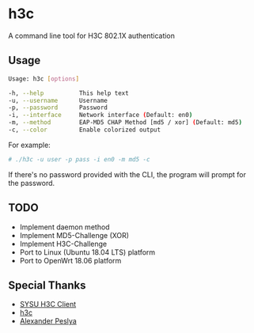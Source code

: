# h3c

A command line tool for H3C 802.1X authentication

## Usage

```sh
Usage: h3c [options]

-h, --help          This help text
-u, --username      Username
-p, --password      Password
-i, --interface     Network interface (Default: en0)
-m, --method        EAP-MD5 CHAP Method [md5 / xor] (Default: md5)
-c, --color         Enable colorized output
```

For example:

```sh
# ./h3c -u user -p pass -i en0 -m md5 -c
```

If there's no password provided with the CLI, the program will prompt for the password.

## TODO

- Implement daemon method
- Implement MD5-Challenge (XOR)
- Implement H3C-Challenge
- Port to Linux (Ubuntu 18.04 LTS) platform
- Port to OpenWrt 18.06 platform

## Special Thanks

- [SYSU H3C Client](https://github.com/zonyitoo/sysuh3c)
- [h3c](https://github.com/renbaoke/h3c)
- [Alexander Peslya](http://openwall.info/wiki/people/solar/software/public-domain-source-code/md5)
